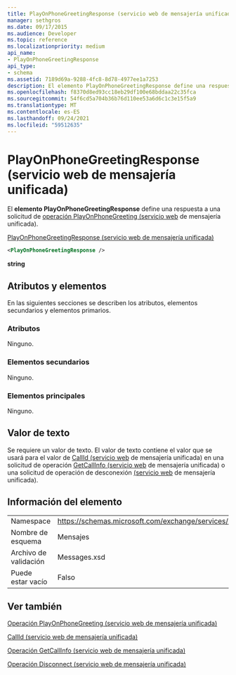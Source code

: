 ```yaml
---
title: PlayOnPhoneGreetingResponse (servicio web de mensajería unificada)
manager: sethgros
ms.date: 09/17/2015
ms.audience: Developer
ms.topic: reference
ms.localizationpriority: medium
api_name:
- PlayOnPhoneGreetingResponse
api_type:
- schema
ms.assetid: 7189d69a-9288-4fc8-8d78-4977ee1a7253
description: El elemento PlayOnPhoneGreetingResponse define una respuesta a una solicitud de operación PlayOnPhoneGreeting (servicio web de mensajería unificada).
ms.openlocfilehash: f8370d8ed93cc18eb29df100e68bddaa22c35fca
ms.sourcegitcommit: 54f6cd5a704b36b76d110ee53a6d6c1c3e15f5a9
ms.translationtype: MT
ms.contentlocale: es-ES
ms.lasthandoff: 09/24/2021
ms.locfileid: "59512635"
---
```

# <a name="playonphonegreetingresponse-um-web-service"></a>PlayOnPhoneGreetingResponse (servicio web de mensajería unificada)

El **elemento PlayOnPhoneGreetingResponse** define una respuesta a una solicitud de [operación PlayOnPhoneGreeting (servicio web](playonphonegreeting-operation-um-web-service.md) de mensajería unificada). 
  
[PlayOnPhoneGreetingResponse (servicio web de mensajería unificada)](playonphonegreetingresponse-um-web-service.md)
  
```xml
<PlayOnPhoneGreetingResponse />
```

 **string**
## <a name="attributes-and-elements"></a>Atributos y elementos

En las siguientes secciones se describen los atributos, elementos secundarios y elementos primarios.
  
### <a name="attributes"></a>Atributos

Ninguno.
  
### <a name="child-elements"></a>Elementos secundarios

Ninguno.
  
### <a name="parent-elements"></a>Elementos principales

Ninguno.
  
## <a name="text-value"></a>Valor de texto

Se requiere un valor de texto. El valor de texto contiene el valor que se usará para el valor de [CallId (servicio web](callid-um-web-service.md) de mensajería unificada) en una solicitud de operación [GetCallInfo (servicio web](getcallinfo-operation-um-web-service.md) de mensajería unificada) o una solicitud de operación de desconexión [(servicio web](disconnect-operation-um-web-service.md) de mensajería unificada). 
  
## <a name="element-information"></a>Información del elemento

|||
|:-----|:-----|
|Namespace  <br/> |https://schemas.microsoft.com/exchange/services/2006/messages  <br/> |
|Nombre de esquema  <br/> |Mensajes  <br/> |
|Archivo de validación  <br/> |Messages.xsd  <br/> |
|Puede estar vacío  <br/> |Falso  <br/> |
   
## <a name="see-also"></a>Ver también



[Operación PlayOnPhoneGreeting (servicio web de mensajería unificada)](playonphonegreeting-operation-um-web-service.md)
  
[CallId (servicio web de mensajería unificada)](callid-um-web-service.md)
  
[Operación GetCallInfo (servicio web de mensajería unificada)](getcallinfo-operation-um-web-service.md)
  
[Operación Disconnect (servicio web de mensajería unificada)](disconnect-operation-um-web-service.md)

